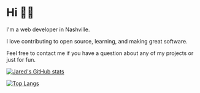 # Hi 👨‍💻

I'm a web developer in Nashville. 

I love contributing to open source, learning, and making great software.

Feel free to contact me if you have a question about any of my projects or just for fun.

[![Jared's GitHub stats](https://github-readme-stats.vercel.app/api?username=jmbeach)](https://github.com/anuraghazra/github-readme-stats)

[![Top Langs](https://github-readme-stats.vercel.app/api/top-langs/?username=jmbeach)](https://github.com/anuraghazra/github-readme-stats)